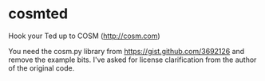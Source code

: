 cosmted
=======

Hook your Ted up to COSM (http://cosm.com)

You need the cosm.py library from https://gist.github.com/3692126 and remove the example bits.  I've asked for license clarification from the author of the original code.
